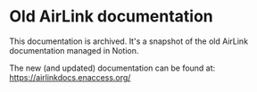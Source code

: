 # Old AirLink documentation

This documentation is archived.
It's a snapshot of the old AirLink documentation managed in Notion.

The new (and updated) documentation can be found at: <https://airlinkdocs.enaccess.org/>
